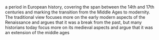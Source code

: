 <!--
title:       Renaissance
subtitle:    ~ 14th – 17th centuries
from:        1300
to:          1600
short:       a period in European history, covering the span between the 14th and 17th centuries and marking the transition from the Middle Ages to modernity. The traditional view focuses more on the early modern aspects of the Renaissance and argues that it was a break from the past, but many historians today focus more on its medieval aspects and argue that it was an extension of the middle ages
imageUrl:    https://upload.wikimedia.org/wikipedia/commons/thumb/4/49/%22The_School_of_Athens%22_by_Raffaello_Sanzio_da_Urbino.jpg/500px-%22The_School_of_Athens%22_by_Raffaello_Sanzio_da_Urbino.jpg
wikiUrl:     https://wikipedia.org/wiki/Renaissance
-->


a period in European history, covering the span between the 14th and 17th centuries and marking the transition from the Middle Ages to modernity. The traditional view focuses more on the early modern aspects of the Renaissance and argues that it was a break from the past, but many historians today focus more on its medieval aspects and argue that it was an extension of the middle ages